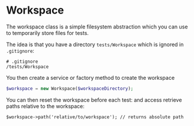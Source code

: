 Workspace
=========

The workspace class is a simple filesystem abstraction which you can use to
temporarily store files for tests.

The idea is that you have a directory `tests/Workspace` which is ignored in
`.gitignore`:

```
# .gitignore
/tests/Workspace
```

You then create a service or factory method to create the workspace

```php
$workspace = new Workspace($workspaceDirectory);
```

You can then reset the workspace before each test:
and access retrieve paths relative to the workspace:

```
$workspace->path('relative/to/workspace'); // returns absolute path
```


